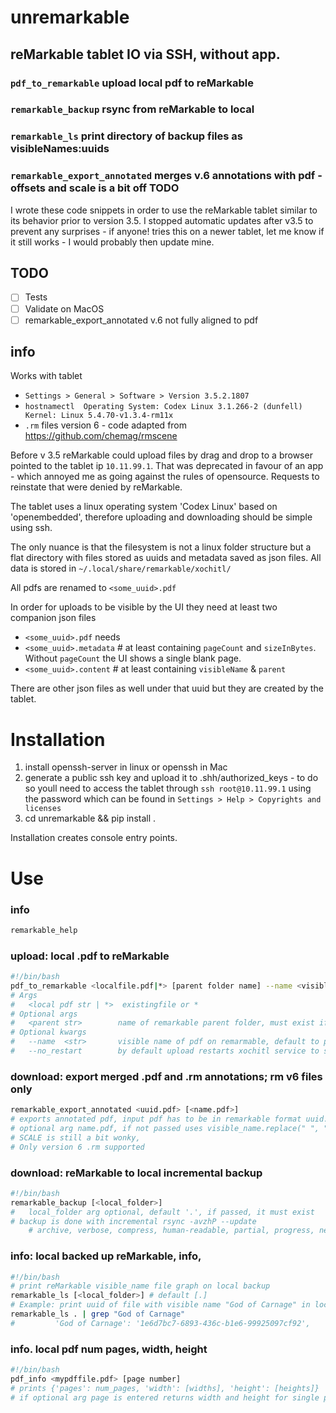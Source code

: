 # unremarkable
## reMarkable tablet IO via SSH, without app.
### `pdf_to_remarkable` upload local pdf to reMarkable
### `remarkable_backup` rsync from reMarkable to local
### `remarkable_ls` print directory of backup files as visibleNames:uuids 
### `remarkable_export_annotated` merges v.6 annotations with pdf - offsets and scale is a bit off TODO 

I wrote these code snippets in order to use the reMarkable tablet similar to its behavior prior to version 3.5.  I stopped automatic updates after v3.5 to prevent any surprises - if anyone! tries this on a newer tablet, let me know if it still works - I would probably then update mine.

## TODO
- [ ] Tests
- [ ] Validate on MacOS
- [ ] remarkable_export_annotated v.6 not fully aligned to pdf

## info
Works with tablet
* `Settings > General > Software > Version 3.5.2.1807`
* `hostnamectl  Operating System: Codex Linux 3.1.266-2 (dunfell) Kernel: Linux 5.4.70-v1.3.4-rm11x`
* `.rm` files version 6 - code adapted from https://github.com/chemag/rmscene

Before v 3.5 reMarkable could upload files by drag and drop to a browser pointed to the tablet ip `10.11.99.1`. That was deprecated in favour of an app - which annoyed me as going against the rules of opensource. Requests to reinstate that were denied by reMarkable.

The tablet uses a linux operating system 'Codex Linux' based on 'openembedded', therefore uploading and downloading should be simple using ssh.

The only nuance is that the filesystem is not a linux folder structure but a flat directory with files stored as uuids and metadata saved as json files. All data is stored in 
`~/.local/share/remarkable/xochitl/`

All pdfs are renamed to `<some_uuid>.pdf`

In order for uploads to be visible by the UI they need at least two companion json files 
* `<some_uuid>.pdf` needs
* `<some_uuid>.metadata` # at least containing `pageCount` and `sizeInBytes`. Without `pageCount` the UI shows a single blank page.
* `<some_uuid>.content` # at least containing `visibleName` & `parent`

There are other json files as well under that uuid but they are created by the tablet.
 

# Installation
1. install openssh-server in linux or openssh in Mac
2. generate a public ssh key and upload it to .shh/authorized_keys  - to do so youll need to access the tablet through `ssh root@10.11.99.1`  using the password which can be found in `Settings > Help > Copyrights and licenses`
3. cd unremarkable && pip install .

Installation creates console entry points.

# Use

### info
``` bash
remarkable_help
```

### upload: local .pdf to reMarkable
```bash
#!/bin/bash
pdf_to_remarkable <localfile.pdf|*> [parent folder name] --name <visible name> --no_restart
# Args
#   <local pdf str | *>  existingfile or * 
# Optional args
#   <parent str>        name of remarkable parent folder, must exist if passed, default -> "" -> MyFiles
# Optional kwargs
#   --name  <str>       visible name of pdf on remarmable, default to pdf name with no extension
#   --no_restart        by default upload restarts xochitl service to show pdf on file list   
```
### download: export merged .pdf and .rm annotations; rm v6 files only
``` bash
remarkable_export_annotated <uuid.pdf> [<name.pdf>]
# exports annotated pdf, input pdf has to be in remarkable format uuid.pdf accompanied by uuid/ with annotation.rm files
# optional arg name.pdf, if not passed uses visible_name.replace(" ", "_")+"_merged.pdf"
# SCALE is still a bit wonky, 
# Only version 6 .rm supported
```

### download: reMarkable to local incremental backup
```bash
#!/bin/bash
remarkable_backup [<local_folder>]
#   local_folder arg optional, default '.', if passed, it must exist
# backup is done with incremental rsync -avzhP --update
    # archive, verbose, compress, human-readable, partial, progress, newer files only
```
### info: local backed up reMarkable, info,
```bash
#!/bin/bash
# print reMarkable visible_name file graph on local backup
remarkable_ls [<local_folder>] # default [.]
# Example: print uuid of file with visible name "God of Carnage" in local folder
remarkable_ls . | grep "God of Carnage"
#         'God of Carnage': '1e6d7bc7-6893-436c-b1e6-99925097cf92',
```

### info. local pdf num pages, width, height
```bash
#!/bin/bash
pdf_info <mypdffile.pdf> [page number]
# prints {'pages': num_pages, 'width': [widths], 'height': [heights]}
# if optional arg page is entered returns width and height for single page
```